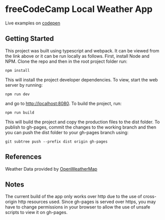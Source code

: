 # freeCodeCamp Local Weather App
Live examples on [codepen](http://codepen.io/ZenMerlin11/full/ZBemxx/)

## Getting Started ##

This project was built using typescript and webpack. It can be viewed from
the link above or it can be run locally as follows. First, install Node
and NPM. Clone the repo and then in the root project folder run:

    npm install

This will install the project developer dependencies. To view, start the
web server by running:

    npm run dev

and go to <http://localhost:8080>. To build the project, run:

    npm run build

This will build the project and copy the production files to the dist
folder. To publish to gh-pages, commit the changes to the working branch
and then you can push the dist folder to your gh-pages branch using:

    git subtree push --prefix dist origin gh-pages

## References ##

Weather Data provided by [OpenWeatherMap](https://openweathermap.org/)

## Notes ##

The current build of the app only works over http due to the use of
cross-origin http resources used. Since gh-pages is served over https,
you may have to change permissions in your browser to allow the use of
unsafe scripts to view it on gh-pages.